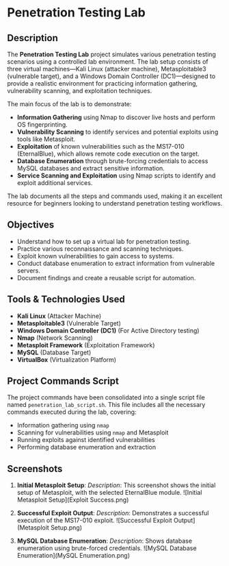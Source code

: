 # Penetration Testing Lab

## Description
The **Penetration Testing Lab** project simulates various penetration testing scenarios using a controlled lab environment. The lab setup consists of three virtual machines—Kali Linux (attacker machine), Metasploitable3 (vulnerable target), and a Windows Domain Controller (DC1)—designed to provide a realistic environment for practicing information gathering, vulnerability scanning, and exploitation techniques.

The main focus of the lab is to demonstrate:
- **Information Gathering** using Nmap to discover live hosts and perform OS fingerprinting.
- **Vulnerability Scanning** to identify services and potential exploits using tools like Metasploit.
- **Exploitation** of known vulnerabilities such as the MS17-010 (EternalBlue), which allows remote code execution on the target.
- **Database Enumeration** through brute-forcing credentials to access MySQL databases and extract sensitive information.
- **Service Scanning and Exploitation** using Nmap scripts to identify and exploit additional services.

The lab documents all the steps and commands used, making it an excellent resource for beginners looking to understand penetration testing workflows.

## Objectives
- Understand how to set up a virtual lab for penetration testing.
- Practice various reconnaissance and scanning techniques.
- Exploit known vulnerabilities to gain access to systems.
- Conduct database enumeration to extract information from vulnerable servers.
- Document findings and create a reusable script for automation.

## Tools & Technologies Used
- **Kali Linux** (Attacker Machine)
- **Metasploitable3** (Vulnerable Target)
- **Windows Domain Controller (DC1)** (For Active Directory testing)
- **Nmap** (Network Scanning)
- **Metasploit Framework** (Exploitation Framework)
- **MySQL** (Database Target)
- **VirtualBox**  (Virtualization Platform)

## Project Commands Script
The project commands have been consolidated into a single script file named `penetration_lab_script.sh`. This file includes all the necessary commands executed during the lab, covering:

- Information gathering using `nmap`
- Scanning for vulnerabilities using `nmap` and Metasploit
- Running exploits against identified vulnerabilities
- Performing database enumeration and extraction

## Screenshots
1. **Initial Metasploit Setup**:
   *Description*: This screenshot shows the initial setup of Metasploit, with the selected EternalBlue module.
   ![Initial Metasploit Setup](Exploit Success.png)

2. **Successful Exploit Output**:
   *Description*: Demonstrates a successful execution of the MS17-010 exploit.
    ![Successful Exploit Output](Metasploit Setup.png)

3. **MySQL Database Enumeration**:
   *Description*: Shows database enumeration using brute-forced credentials.
   ![MySQL Database Enumeration](MySQL Enumeration.png)

